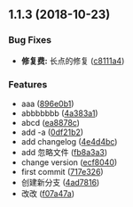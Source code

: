 <a name="1.1.3"></a>
## 1.1.3 (2018-10-23)


### Bug Fixes

* **修复费:** 长点的修复 ([c8111a4](https://github.com/sunshine940326/changelog-test/commit/c8111a4))


### Features

* aaa ([896e0b1](https://github.com/sunshine940326/changelog-test/commit/896e0b1))
* abbbbbbb ([4a383a1](https://github.com/sunshine940326/changelog-test/commit/4a383a1))
* abcd ([ea8878c](https://github.com/sunshine940326/changelog-test/commit/ea8878c))
* add -a ([0df21b2](https://github.com/sunshine940326/changelog-test/commit/0df21b2))
* add changelog ([4e4d4bc](https://github.com/sunshine940326/changelog-test/commit/4e4d4bc))
* add 忽略文件 ([fb8a3a3](https://github.com/sunshine940326/changelog-test/commit/fb8a3a3))
* change version ([ecf8040](https://github.com/sunshine940326/changelog-test/commit/ecf8040))
* first commit ([717e326](https://github.com/sunshine940326/changelog-test/commit/717e326))
* 创建新分支 ([4ad7816](https://github.com/sunshine940326/changelog-test/commit/4ad7816))
* 改改 ([f07a47a](https://github.com/sunshine940326/changelog-test/commit/f07a47a))



